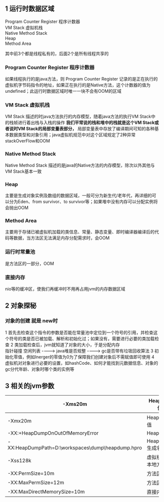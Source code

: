 ## 1 运行时数据区域

Program Counter Register 程序计数器  
VM Stack 虚拟机栈  
Native Method Stack  
Heap  
Method Area  

其中前3个都是线程私有的，后面2个是所有线程共享的  

### Program Counter Register 程序计数器

如果线程执行的是java方法，则 Program Counter Register 记录的是正在执行的虚拟机字节码指令的地址，如果正在执行的是Native方法，这个计数器的值为 undefined；此运行时数据区域时唯一一块不会有OOM的区域   

### VM Stack 虚拟机栈

VM Stack 描述的时java方法执行的内存模型，随着java方法的执行VM Stack中的栈帧进行着出栈与入栈的操作 **我们平常说的栈和堆中的栈就是这个VM Stack或者说时VM Stack的局部变量表部分，**
局部变量表中存放了编译期间可知的各种基本数据类型和对象引用；java虚拟机规范中对这个区域规定了2种异常 stackOverFlow和OOM

### Native Method Stack 

Native Method Stack 描述的是java的Native方法的内存模型，除次以外其他与VM Stack基本一致

### Heap

主要是生成对象实例及数组的数据区域，一般可分为新生代/老年代，再详细的可以分为Eden、from survivor、to survivor等；如果堆中没有内存可以分配实例将会抛出OOM

### Method Area

主要用于存储已被虚拟机加载的类信息、常量、静态变量、即时编译器编译后的代码等数据，当方法区无法满足内存分配需求时，会OOM

### 运行时常量池

是方法区的一部分，OOM

### 直接内存

nio等的缓冲区，使我们再缓冲时不用再占用jvm的内存数据区域

## 2 对象探秘

### 对象的创建 就是 new时

1 首先去检查这个指令的参数是否能在常量池中定位到一个符号的引用，并检查这个符号的类是否已被加载、解析和初始化过；如果没有，需要进行必要的类加载检查
2 类加载检查后，jvm就知道了对象的大小，于是分配内存  
	指针碰撞 空闲列表 ----> java堆是否规整 ----> gc是否带有垃圾回收算法
3 初始化零值，例如Inerger的零值为0为了保障我们创建对象后不需赋值即可使用
4 虚拟机对对象进行必要的设置，如hashCode、如何才能找到元数据信息、对象的gc分代年龄、对象时哪个类的实例等  

## 3 相关的jvm参数

| -Xms20m | Heap最小值 |
| ------- | ---------- |
| -Xmx20m | Heap最大值 |
| -XX:+HeapDumpOnOutOfMemoryError | HeapDump |
| -XX:HeapDumpPath=D:\workspaces\dump\heapdump.hpro | HeapDump生成名称 |
| -Xss128k | 虚拟机栈和本地方法栈 |
| -XX:PermSize=10m | 方法区大小 |
| -XX:MaxPermSize=12m | 方法区最大 |
| -XX:MaxDirectMemorySize=10m | 直接内存 |








